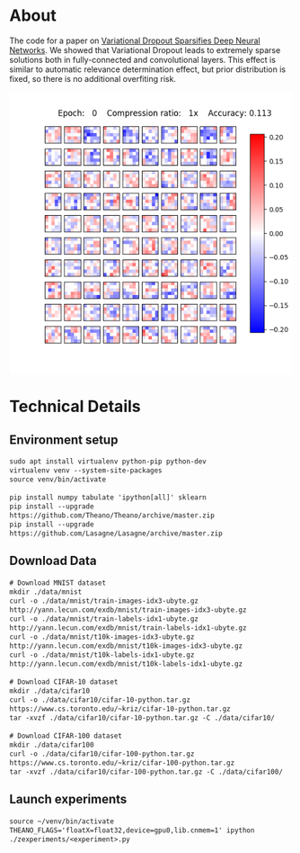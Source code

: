 # About

The code for a paper on [Variational Dropout Sparsifies Deep Neural Networks](https://arxiv.org/abs/1701.05369). We showed that Variational Dropout leads to extremely sparse solutions both in fully-connected and convolutional layers. This effect is similar to automatic relevance determination effect, but prior distribution is fixed, so there is no additional overfiting risk. 

<center>
  <div>
    <img src="conv.gif" align="middle"> 
  </div>
</center>



# Technical Details

## Environment setup

```(bash)
sudo apt install virtualenv python-pip python-dev
virtualenv venv --system-site-packages
source venv/bin/activate

pip install numpy tabulate 'ipython[all]' sklearn 
pip install --upgrade https://github.com/Theano/Theano/archive/master.zip
pip install --upgrade https://github.com/Lasagne/Lasagne/archive/master.zip
```

## Download Data

```(bash)
# Download MNIST dataset
mkdir ./data/mnist
curl -o ./data/mnist/train-images-idx3-ubyte.gz http://yann.lecun.com/exdb/mnist/train-images-idx3-ubyte.gz
curl -o ./data/mnist/train-labels-idx1-ubyte.gz http://yann.lecun.com/exdb/mnist/train-labels-idx1-ubyte.gz
curl -o ./data/mnist/t10k-images-idx3-ubyte.gz  http://yann.lecun.com/exdb/mnist/t10k-images-idx3-ubyte.gz
curl -o ./data/mnist/t10k-labels-idx1-ubyte.gz  http://yann.lecun.com/exdb/mnist/t10k-labels-idx1-ubyte.gz

# Download CIFAR-10 dataset
mkdir ./data/cifar10
curl -o ./data/cifar10/cifar-10-python.tar.gz https://www.cs.toronto.edu/~kriz/cifar-10-python.tar.gz
tar -xvzf ./data/cifar10/cifar-10-python.tar.gz -C ./data/cifar10/

# Download CIFAR-100 dataset
mkdir ./data/cifar100
curl -o ./data/cifar10/cifar-100-python.tar.gz https://www.cs.toronto.edu/~kriz/cifar-100-python.tar.gz
tar -xvzf ./data/cifar10/cifar-100-python.tar.gz -C ./data/cifar100/
```

## Launch experiments 

```(bash)
source ~/venv/bin/activate
THEANO_FLAGS='floatX=float32,device=gpu0,lib.cnmem=1' ipython ./zexperiments/<experiment>.py
```